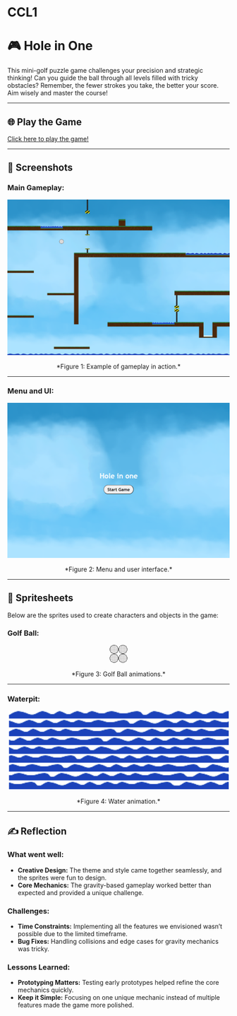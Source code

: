 # CCL1
# 🎮 **Hole in One** 

This mini-golf puzzle game challenges your precision and strategic thinking! Can you guide the ball through all levels filled with tricky obstacles? Remember, the fewer strokes you take, the better your score. Aim wisely and master the course!

---

## 🌐 **Play the Game**
[Click here to play the game!](https://your-github-username.github.io/repository-name)

---

## 📸 **Screenshots**

### Main Gameplay:
<div style="text-align: center;">
  <img src="gameplay.png" alt="Gameplay Screenshot" width="600">
  <p>*Figure 1: Example of gameplay in action.*</p>
</div>

---

### Menu and UI:
<div style="text-align: center;">
  <img src="menu.png" alt="Menu UI Screenshot" width="600">
  <p>*Figure 2: Menu and user interface.*</p>
</div>

---

## 🎨 **Spritesheets**
Below are the sprites used to create characters and objects in the game:

### Golf Ball:
<div style="text-align: center;">
  <img src="golf_ball.png" alt="ball" width="40">
  <p>*Figure 3: Golf Ball animations.*</p>
</div>

---

### Waterpit:
<div style="text-align: center;">
  <img src="waterpit_sprite_short.png" alt="Enemy Spritesheet" width="500">
  <p>*Figure 4: Water animation.*</p>
</div>

---

## ✍️ **Reflection**

### What went well:
- **Creative Design:** The theme and style came together seamlessly, and the sprites were fun to design.
- **Core Mechanics:** The gravity-based gameplay worked better than expected and provided a unique challenge.

### Challenges:
- **Time Constraints:** Implementing all the features we envisioned wasn’t possible due to the limited timeframe.
- **Bug Fixes:** Handling collisions and edge cases for gravity mechanics was tricky.

### Lessons Learned:
- **Prototyping Matters:** Testing early prototypes helped refine the core mechanics quickly.
- **Keep it Simple:** Focusing on one unique mechanic instead of multiple features made the game more polished.

